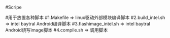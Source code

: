 #Scripe

#用于放置各种脚本
#1.Makefile => linux驱动外部模块编译脚本
#2.build_intel.sh => intel baytral Android编译脚本
#3.flashimage_intel.sh => intel baytral Android烧写image脚本
#4.compile.sh => 调用脚本
